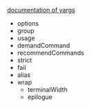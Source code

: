 [documentation of yargs](http://yargs.js.org/docs/#api-reference-usage-desc-builder-handler)

* options
* group
* usage
* demandCommand
* recommendCommands
* strict
* fail
* alias
* wrap
  * terminalWidth
  * epilogue